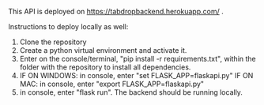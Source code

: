 This API is deployed on https://tabdropbackend.herokuapp.com/ .

Instructions to deploy locally as well:

1. Clone the repository
2. Create a python virtual environment and activate it.
3. Enter on the console/terminal, "pip install -r requirements.txt", within the folder with the repository to install all dependencies.
4. IF ON WINDOWS: in console, enter "set FLASK_APP=flaskapi.py"
	IF ON MAC: in console, enter "export FLASK_APP=flaskapi.py"
5. in console, enter "flask run". The backend should be running locally.